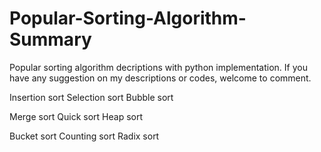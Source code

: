 Popular-Sorting-Algorithm-Summary
=================================

Popular sorting algorithm decriptions with python implementation. If you have any suggestion on my descriptions or codes, welcome to comment.

Insertion sort
Selection sort
Bubble sort

Merge sort
Quick sort
Heap sort

Bucket sort
Counting sort
Radix sort
